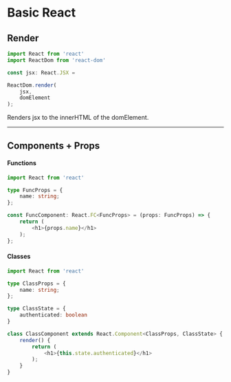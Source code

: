 # Basic React

## Render

```typescript
import React from 'react'
import ReactDom from 'react-dom'

const jsx: React.JSX = 

ReactDom.render(
    jsx,
    domElement
);
```

Renders jsx to the innerHTML of the domElement.

***

## Components + Props

#### Functions

```typescript
import React from 'react'

type FuncProps = {
    name: string;
};

const FuncComponent: React.FC<FuncProps> = (props: FuncProps) => {
    return (
        <h1>{props.name}</h1>
    );
};
```

#### Classes

```typescript
import React from 'react'

type ClassProps = {
    name: string;
};

type ClassState = {
    authenticated: boolean
}

class ClassComponent extends React.Component<ClassProps, ClassState> {
    render() {
        return (
            <h1>{this.state.authenticated}</h1>
        );
    }
}
```